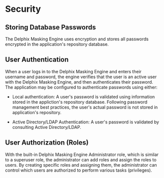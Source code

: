 # Security

## Storing Database Passwords
The Delphix Masking Engine uses encryption and stores all passwords encrypted in
the application's repository database.

## User Authentication

When a user logs in to the Delphix Masking Engine and enters their username and
password, the engine verifies that the user is an active user with the Delphix
Masking Engine, and then authenticates their password. The application may be configured to authenticate passwords using either:

* Local authentication: A user's password is validated using information stored in the appliction's repository database. Following password management best practices, the user's actual password is not stored in application's repository.

* Active Directory/LDAP Authentication: A user's password is validated by consulting Active Directory/LDAP.

## User Authorization (Roles)
With the built-in Delphix Masking Engine Administrator role, which is similar to
a superuser role, the administrator can add roles and assign the roles to users. 
By creating specific roles and assigning them, the administrator can control
which users are authorized to perform various tasks (privileges).

